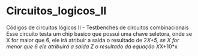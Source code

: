 # Circuitos_logicos_II
Códigos de circuitos lógicos II - Testbenches de circuitos combinacionais
Esse circuito testa um chip basico que possui uma chave seletora, onde se 
X for maior que 6, ele irá atribuir a saida o resultado de 2*X+5, se X for menor
que 6 ele atribuirá a saida Z o resultado da equação X*X+10*x
